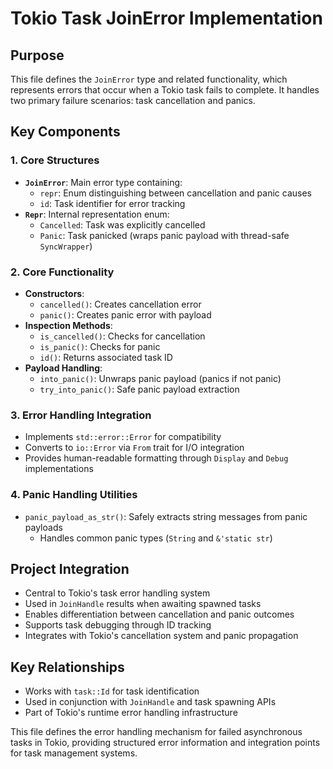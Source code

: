 # Tokio Task JoinError Implementation

## Purpose
This file defines the `JoinError` type and related functionality, which represents errors that occur when a Tokio task fails to complete. It handles two primary failure scenarios: task cancellation and panics.

## Key Components

### 1. Core Structures
- **`JoinError`**: Main error type containing:
  - `repr`: Enum distinguishing between cancellation and panic causes
  - `id`: Task identifier for error tracking
- **`Repr`**: Internal representation enum:
  - `Cancelled`: Task was explicitly cancelled
  - `Panic`: Task panicked (wraps panic payload with thread-safe `SyncWrapper`)

### 2. Core Functionality
- **Constructors**:
  - `cancelled()`: Creates cancellation error
  - `panic()`: Creates panic error with payload
- **Inspection Methods**:
  - `is_cancelled()`: Checks for cancellation
  - `is_panic()`: Checks for panic
  - `id()`: Returns associated task ID
- **Payload Handling**:
  - `into_panic()`: Unwraps panic payload (panics if not panic)
  - `try_into_panic()`: Safe panic payload extraction

### 3. Error Handling Integration
- Implements `std::error::Error` for compatibility
- Converts to `io::Error` via `From` trait for I/O integration
- Provides human-readable formatting through `Display` and `Debug` implementations

### 4. Panic Handling Utilities
- `panic_payload_as_str()`: Safely extracts string messages from panic payloads
  - Handles common panic types (`String` and `&'static str`)

## Project Integration
- Central to Tokio's task error handling system
- Used in `JoinHandle` results when awaiting spawned tasks
- Enables differentiation between cancellation and panic outcomes
- Supports task debugging through ID tracking
- Integrates with Tokio's cancellation system and panic propagation

## Key Relationships
- Works with `task::Id` for task identification
- Used in conjunction with `JoinHandle` and task spawning APIs
- Part of Tokio's runtime error handling infrastructure

This file defines the error handling mechanism for failed asynchronous tasks in Tokio, providing structured error information and integration points for task management systems.
